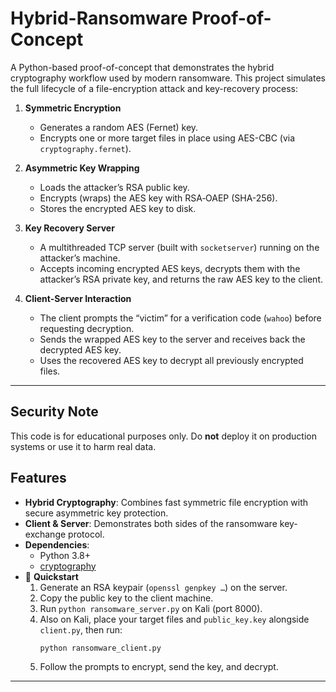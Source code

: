 # Hybrid-Ransomware Proof-of-Concept

A Python-based proof-of-concept that demonstrates the hybrid cryptography workflow used by modern ransomware. This project simulates the full lifecycle of a file-encryption attack and key-recovery process:

1. **Symmetric Encryption**  
   - Generates a random AES (Fernet) key.  
   - Encrypts one or more target files in place using AES-CBC (via `cryptography.fernet`).

2. **Asymmetric Key Wrapping**  
   - Loads the attacker’s RSA public key.  
   - Encrypts (wraps) the AES key with RSA‐OAEP (SHA-256).  
   - Stores the encrypted AES key to disk.

3. **Key Recovery Server**  
   - A multithreaded TCP server (built with `socketserver`) running on the attacker’s machine.  
   - Accepts incoming encrypted AES keys, decrypts them with the attacker’s RSA private key, and returns the raw AES key to the client.

4. **Client-Server Interaction**  
   - The client prompts the “victim” for a verification code (`wahoo`) before requesting decryption.  
   - Sends the wrapped AES key to the server and receives back the decrypted AES key.  
   - Uses the recovered AES key to decrypt all previously encrypted files.

---
## Security Note

This code is for educational purposes only. Do **not** deploy it on production systems or use it to harm real data.

## Features

- **Hybrid Cryptography**: Combines fast symmetric file encryption with secure asymmetric key protection.  
- **Client & Server**: Demonstrates both sides of the ransomware key-exchange protocol.  
- **Dependencies**:  
  - Python 3.8+  
  - [cryptography](https://pypi.org/project/cryptography/)  
- 🚀 **Quickstart**  
  1. Generate an RSA keypair (`openssl genpkey …`) on the server.  
  2. Copy the public key to the client machine.  
  3. Run `python ransomware_server.py` on Kali (port 8000).  
  4. Also on Kali, place your target files and `public_key.key` alongside `client.py`, then run:  
     ```bash
     python ransomware_client.py
     ```  
  5. Follow the prompts to encrypt, send the key, and decrypt.

---

